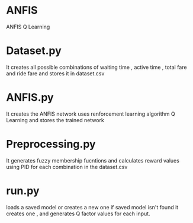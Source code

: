 # ANFIS
ANFIS Q Learning

# Dataset.py
It creates all possible combinations of waiting time , active time , total fare and ride fare and stores it in dataset.csv

# ANFIS.py
It creates the ANFIS network uses renforcement learning algorithm Q Learning and stores the trained network

# Preprocessing.py 
It generates fuzzy membership fucntions and calculates reward values using PID for each combination in the dataset.csv

# run.py
loads a saved model or creates a new one if saved model isn't found it creates one , and generates Q factor values for each input.
